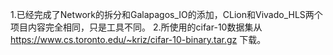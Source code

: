 1.已经完成了Network的拆分和Galapagos_IO的添加，CLion和Vivado_HLS两个项目内容完全相同，只是工具不同。
2.所使用的cifar-10数据集从 https://www.cs.toronto.edu/~kriz/cifar-10-binary.tar.gz 下载。
